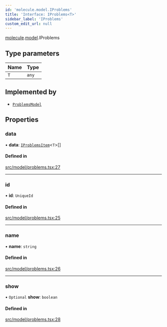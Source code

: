 ```yaml
---
id: 'molecule.model.IProblems'
title: 'Interface: IProblems<T>'
sidebar_label: 'IProblems'
custom_edit_url: null
---
```


[molecule](../namespaces/molecule).[model](../namespaces/molecule.model).IProblems

## Type parameters

| Name | Type  |
| :--- | :---- |
| `T`  | `any` |

## Implemented by

-   [`ProblemsModel`](../classes/molecule.model.ProblemsModel)

## Properties

### data

• **data**: [`IProblemsItem`](molecule.model.IProblemsItem)<`T`\>[]

#### Defined in

[src/model/problems.tsx:27](https://github.com/DTStack/molecule/blob/b5324fcf/src/model/problems.tsx#L27)

---

### id

• **id**: `UniqueId`

#### Defined in

[src/model/problems.tsx:25](https://github.com/DTStack/molecule/blob/b5324fcf/src/model/problems.tsx#L25)

---

### name

• **name**: `string`

#### Defined in

[src/model/problems.tsx:26](https://github.com/DTStack/molecule/blob/b5324fcf/src/model/problems.tsx#L26)

---

### show

• `Optional` **show**: `boolean`

#### Defined in

[src/model/problems.tsx:28](https://github.com/DTStack/molecule/blob/b5324fcf/src/model/problems.tsx#L28)
